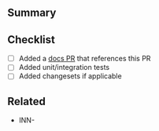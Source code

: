 ## Summary
<!-- Succinctly describe your change, providing context, what you've changed, and why. -->



## Checklist
<!-- Tick these items off as you progress. -->
<!-- If an item isn't applicable, ideally please strikeout the item by wrapping it in "~~"" and suffix it with "N/A My reason for skipping this." -->
<!-- e.g. "- [ ] ~~Added tests~~ N/A Only touches docs" -->

- [ ] Added a [docs PR](https://github.com/inngest/website) that references this PR
- [ ] Added unit/integration tests
- [ ] Added changesets if applicable

## Related
<!-- A space for any related links, issues, or PRs. -->
<!-- Linear issues are autolinked. -->
<!-- e.g. - INN-123 -->
<!-- GitHub issues/PRs can be linked using shorthand. -->
<!-- e.g. "- inngest/inngest#123" -->
<!-- Feel free to remove this section if there are no applicable related links.-->
- INN-
